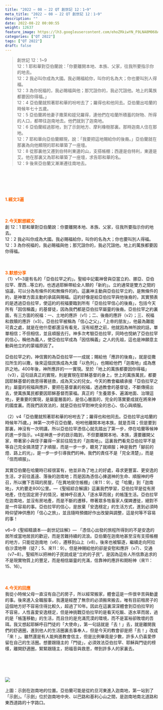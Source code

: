 ```yaml
---
title: "2022 – 08 – 22 QT 創世記 12：1~9"
meta_title: "2022 – 08 – 22 QT 創世記 12：1~9"
description: ""
date: 2022-08-22 00:00:55
weight: 12637
feature_image: https://lh3.googleusercontent.com/ehoZRkiwYN_F9LNA8M068AYxt73EavCZno-PD1cJRuf5BbSkQVUWr3gNEbt5kSs28Pb_Elg17kSrtf9ybWvojWoMV6I4tPM3vGRGDq6GkKkPdL2Gut4QAIw4-uykKUAtNiKgQKntvsU=w800
categories: ["QT 2022"]
tags: ["QT 2022"]
draft: false
---
```


<blockquote>創世記 12：1~9<br />
12：1 耶和華對亞伯蘭說：「你要離開本地、本族、父家，往我所要指示你的地去。<br />
12：2 我必叫你成為大國。我必賜福給你，叫你的名為大；你也要叫別人得福。<br />
12：3 為你祝福的，我必賜福與他；那咒詛你的，我必咒詛他。地上的萬族都要因你得福。」<br />
12：4 亞伯蘭就照著耶和華的吩咐去了；羅得也和他同去。亞伯蘭出哈蘭的時候年七十五歲。<br />
12：5 亞伯蘭將他妻子撒萊和姪兒羅得，連他們在哈蘭所積蓄的財物、所得的人口，都帶往迦南地去。他們就到了迦南地。<br />
12：6 亞伯蘭經過那地，到了示劍地方、摩利橡樹那裏。那時迦南人住在那地。<br />
12：7 耶和華向亞伯蘭顯現，說：「我要把這地賜給你的後裔。」亞伯蘭就在那裏為向他顯現的耶和華築了一座壇。<br />
12：8 從那裏他又遷到伯特利東邊的山，支搭帳棚；西邊是伯特利，東邊是艾。他在那裏又為耶和華築了一座壇，求告耶和華的名。<br />
12：9 後來亞伯蘭又漸漸遷往南地去。</blockquote><br />
&nbsp;<br />
<br />
&nbsp;<br />
<br />
<span style="color: #ff6600;"><strong>1.經文3遍</strong></span><br />
<br />
&nbsp;<br />
<br />
<span style="color: #ff6600;"><strong>2.今天默想經文<br />
</strong></span>創 12：1 耶和華對亞伯蘭說：你要離開本地、本族、父家，往我所要指示你的地去。<br />
12：2 我必叫你成為大國。我必賜福給你，叫你的名為大；你也要叫別人得福。<br />
12：3 為你祝福的，我必賜福與他；那咒詛你的，我必咒詛他。地上的萬族都要因你得福。<br />
<br />
&nbsp;<br />
<br />
<strong><span style="color: #ff6600;">3.默想分享<br />
</span></strong>（1）v1~3是有名的「亞伯拉罕之約」。聖經中記載神曾與亞當立約、挪亞、亞伯拉罕、摩西…等立約，也透過耶穌帶給全人類的「新約」。立約通常是雙方之間的協議，可以分為有條件的和無條件的約。這裏神主動與亞伯拉罕立約，是無條件的約，是神單方面主動的承諾與賜福。這約好像是給亞伯拉罕與他後裔的，其實預表的是透過亞伯拉罕，使這約的祝福要臨到所有「亞伯拉罕信心的後裔」，包括今天所有「因信稱義」的基督徒，因為我們都是亞伯拉罕屬靈的後裔。亞伯拉罕之約裏面，有三方面的祝福：一、土地的應許（v1）；二、後裔的應許（v2）；三、祝福和救贖的應許（v3）。亞伯拉罕被稱為「信心之父」，「上帝的朋友」，他最為難能可貴之處，就是在他什麼都還沒有看見，沒有經歷之前，他就因為神所說的話，單單相信；不但相信，並且順服去行。神多次考驗亞伯拉罕，同時也悅納了亞伯拉罕的信心，稱他為義人，使亞伯拉罕成為「因信稱義」之人的先祖，這也是神願意主動與他立約的蒙福原因了。<br />
<br />
亞伯拉罕之約，神信實的為亞伯拉罕一一成就；賜給他「應許的後裔」，就是從撒拉所生的以撒，後來這個民族成為大國「以色列」，也賜給他們「迦南地」成為應許之地。400年後，神所應許的一一實現。至於「地上的萬族都要因你得福」（v3），這句話真正的實現，則是實現在耶穌基督的身上，世上的萬族萬民，都要因耶穌基督的救恩得著拯救，成為天父的兒女。今天的教會繼續承接「亞伯拉罕之約」屬靈的祝福與應許，要把在基督裏的祝福，透過教會的基督徒，不斷傳揚出去，使萬族萬民都要因耶穌基督而蒙福。真正的「生養眾多、遍滿地面、治理這地」，更重要的實現，是屬靈層面的，是信心層面的，完全的落實要成就在將來神的國度裏。而我們該效法的，就是亞伯拉罕對神完全的忠心、信心與順服。<br />
<br />
（2）v4「亞伯蘭就照著耶和華的吩咐去了；羅得也和他同去。亞伯拉罕出哈蘭的時候年75歲。」神第一次呼召亞伯蘭，吩咐他離開本地本族，就是吾珥；但是要到那裏，神沒有一次明講，所以亞伯拉罕憑信心就先踏出了第一步，停在哈蘭等候神的進一步指示。v4是神進一步的啟示臨到，不但要離開本地、本族，還要離開父家，帶著家小與侄子羅得一家前往陌生的「迦南地」。這裏我們看見亞伯拉罕不是等自己完全搞清楚了才順服，而是一步一步，聽見了就順服；神是我們「腳前的燈、路上的光」，是一步一步引導我們的神。我們的責任不是「完全清楚」，而是「信而順服」。<br />
<br />
其實亞伯蘭在哈蘭時已經很富有，他並非為了地上的好處，尋求更豐富、更安逸的生活，才前往遙遠、落後的迦南地；而是因為憑信心揀選神的生命、順服神的呼召，所以撇下吾珥的房屋，「在異地居住帳棚」（來11：9），從「哈蘭」到「迦南地」，大約要走800公里。—《聖經綜合解讀》這裏我們學習，亞伯拉罕是從有房地產，住在固定房子的情況，被神呼召進入「逐水草而居」的帳篷生活。亞伯拉罕在迦南地，並沒有房地產，而是不斷的遷移，帶著眾多牲畜家人僕婢遷徙，絕對不是一件容易的事。亞伯拉罕的信心，是放棄「安逸穩定」的生活方式，進到必須時時仰望神供應的「信心之旅」，並且隨時預備好作出改變與調整，這是何等不容易的事！<br />
<br />
v6~9《聖經精讀本──創世記註解》— 「憑信心出發的旅程所得到的不是安逸的居所或當地居民的歡迎，而是苦難持續的流浪。亞伯蘭在迦南地甚至沒有支搭帳棚的地方，只能從迦南地（v6），遷移到山上（v8）。後來也被驅逐，繼續走向阿拉伯沙漠地帶（徒7；5、來11：9）。但是神賜給他的卻是安慰和應許（v7）、交通（v7~8）。聖經所以把神的子民說成是“立約的子民”，是因為這些人所信靠追求的不是現實物質上的豐足，而是相信屬靈的充滿，信靠神的應許和期盼神（來11：15、16）。<br />
<br />
&nbsp;<br />
<br />
<strong><span style="color: #ff6600;">4.今天的回應<br />
</span></strong>我從小時候父母一直沒有自己的房子，所以經常搬家，體會這是一件很辛苦與動盪的事。後來進入全職服事，我還是經歷了無奈的必須搬來搬去，唯有目前租房子的這個地方好不容易住得比較久，超過了10年。因此在這裏深深體會到亞伯拉罕的不容易，人性喜愛安逸穩定，但是神挑戰亞伯拉罕的是看天吃飯、逐水草而居，過的是「帳篷移動」的生活，而且住的是充滿荒漠的環境，而不是富裕卻敗壞的吾珥。我又想起耶穌呼召門徒的「大使命」，第一句話就是「去！」去，就是離開我們的舒適圈，進到他人的生活圈裏去事奉人，但是今天的教會卻是把「去！」改成「來！」。雖然還是有人能夠進教會信主，但是比例畢竟是少數，許多人仍喜愛停留在自己的生活圈。想要跟隨主的「門徒」，必須效法亞伯拉罕、耶穌與門徒的榜樣，離開舒適圈，緊緊跟隨主，把福音與救恩，帶到許多人的家裏去。<br />
<br />
&nbsp;<br />
<br />
&nbsp;<br />
<br />
<img class="aligncenter" src="https://cmcbiblereading.com/wp-content/uploads/2017/12/shechem.jpg" /><br />
<br />
上圖：示劍在迦南地的位置。亞伯蘭可能是從約旦河東進入迦南地，第一站到了「示劍」。「示劍」位於迦南地中央、以巴路和基利心山之間，是迦南地南北道路和東西道路的十字路口。
        